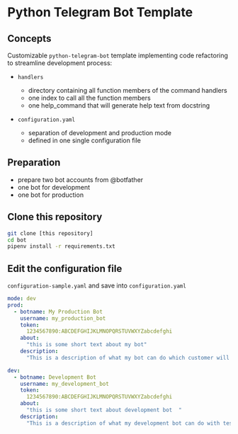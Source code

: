 # Python Telegram Bot Template

## Concepts
Customizable `python-telegram-bot` template implementing code refactoring to streamline development process:

  - `handlers`
    - directory containing all function members of the command handlers
    - one index to call all the function members
    - one help_command that will generate help text from docstring


  - `configuration.yaml` 
    - separation of development and production mode 
    - defined in one single configuration file

## Preparation
  - prepare two bot accounts from @botfather
  - one bot for development 
  - one bot for production


## Clone this repository
```bash
git clone [this repository]
cd bot
pipenv install -r requirements.txt
```


## Edit the configuration file
`configuration-sample.yaml` and save into `configuration.yaml`

```yaml
mode: dev
prod:
  - botname: My Production Bot
    username: my_production_bot
    token: 
      1234567890:ABCDEFGHIJKLMNOPQRSTUVWXYZabcdefghi
    about:
      "this is some short text about my bot"
    description:
      "This is a description of what my bot can do which customer will use"

dev:
  - botname: Development Bot
    username: my_development_bot
    token: 
      1234567890:ABCDEFGHIJKLMNOPQRSTUVWXYZabcdefghi
    about:
      "this is some short text about development bot  "
    description:
      "This is a description of what my development bot can do with testing"
```